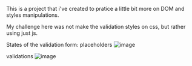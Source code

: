 This is a project that i've created to pratice a little bit more on DOM and styles manipulations.

My challenge here was not make the validation styles on css, but rather using just js.

States of the validation form:
placeholders
![image](https://user-images.githubusercontent.com/95001803/174937392-55fa7ee7-c793-4c44-a391-726a24852627.png)


validations
![image](https://user-images.githubusercontent.com/95001803/174937482-b0df79af-bc46-4c32-baeb-dcb470ec3023.png)
